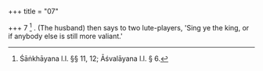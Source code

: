 +++
title = "07"

+++
7 [^4] . (The husband) then says to two lute-players, 'Sing ye the king, or if anybody else is still more valiant.'


[^4]:  Śāṅkhāyana l.l. §§ 11, 12; Āśvalāyana l.l. § 6.
